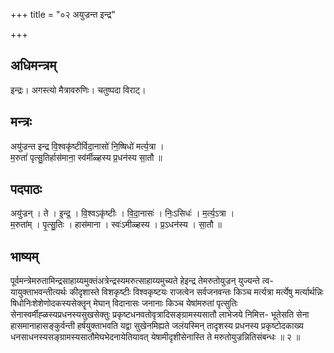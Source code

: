 +++
title = "०२ अयुज्रन्त इन्द्र"

+++
## अधिमन्त्रम्
इन्द्रः। अगस्त्यो मैत्रावरुणिः। चतुष्पदा विराट्।

## मन्त्रः
अयु॑ज्रन्त इन्द्र वि॒श्वकृ॑ष्टीर्विदा॒नासो॑ नि॒ष्षिधो॑ मर्त्य॒त्रा ।  
म॒रुतां॑ पृत्सु॒तिर्हास॑माना॒ स्व॑र्मीळ्हस्य प्र॒धन॑स्य सा॒तौ ॥

## पदपाठः
अयु॑ज्रन् । ते । इ॒न्द्र॒ । वि॒श्वऽकृ॑ष्टीः । वि॒दा॒नासः॑ । निः॒ऽसिधः॑ । म॒र्त्य॒ऽत्रा ।  
म॒रुता॑म् । पृ॒त्सु॒तिः । हास॑माना । स्वः॑ऽमीळ्हस्य । प्र॒ऽधन॑स्य । सा॒तौ ॥

## भाष्यम्
पूर्वमन्त्रेमरुतामिन्द्रसाहाय्यमुक्तंअत्रेन्द्रस्यमरुत्साहाय्यमुच्यते हेइन्द्र तेमरुतोयुज्रन् युज्यन्ते त्व- यायुक्ताभवन्तीत्यर्थः कीदृशास्ते विशकृष्टीः विश्वकृष्टयः राजत्वेन सर्वजनवन्तः किञ्च मर्त्यत्रा मर्त्येषु मर्त्यार्थन्निः षिधोनिःशेशेणोदकस्यसेक्तॄन् मेघान् विदानासः जनानाः किञ्च येषांमरुतां पृत्सुतिः सेनास्वर्मीह्ळस्यप्रधनस्यसुखसेक्तुः प्रकृष्टधनवतोवृत्रादिसङ्ग्रामस्यसातौ लाभेजये निमित्त- भूतेसति सेना हासमानाहासङ्कुर्वन्ती हर्षयुक्ताभवति यद्वा सुखेनमिह्यते जलंयस्मिन् तादृशस्य प्रधनस्य प्रकृष्टोदकाख्य धनसाधनस्यसङ्ग्रामस्यसातौमेघभेदनायेतियावत् येषामीदृशीसेनास्ति ते मरुतोयुज्रन्नितिसंबन्धः ॥ २ ॥